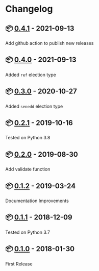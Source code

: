 # Changelog

## :package: [0.4.1](https://pypi.org/project/uk-election-ids/0.4.1/) - 2021-09-13

Add github action to publish new releases
## :package: [0.4.0](https://pypi.org/project/uk-election-ids/0.4.0/) - 2021-09-13

Added `ref` election type

## :package: [0.3.0](https://pypi.org/project/uk-election-ids/0.3.0/) - 2020-10-27

Added `senedd` election type

## :package: [0.2.1](https://pypi.org/project/uk-election-ids/0.2.1/) - 2019-10-16

Tested on Python 3.8

## :package: [0.2.0](https://pypi.org/project/uk-election-ids/0.2.0/) - 2019-08-30

Add validate function

## :package: [0.1.2](https://pypi.org/project/uk-election-ids/0.1.2/) - 2019-03-24

Documentation Improvements

## :package: [0.1.1](https://pypi.org/project/uk-election-ids/0.1.1/) - 2018-12-09

Tested on Python 3.7

## :package: [0.1.0](https://pypi.org/project/uk-election-ids/0.1.0/) - 2018-01-30

First Release
